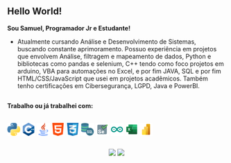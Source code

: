 ## Hello World! 

**Sou Samuel, Programador Jr e Estudante!**
- Atualmente cursando Análise e Desenvolvimento de Sistemas, buscando constante aprimoramento. 
Possuo experiência em projetos que envolvem Análise, filtragem e mapeamento de dados, Python e bibliotecas como pandas e selenium, C++ tendo como foco projetos em arduino, VBA para automações no Excel, e por fim JAVA, SQL e  por fim HTML/CSS/JavaScript que usei em projetos acadêmicos. Também tenho certificações em Cibersegurança, LGPD, Java e PowerBI.

##
**Trabalho ou já trabalhei com:**

<div style="display: inline_block"><br>
  <a href="https://github.com/Muelgia/Python"><img align="center" alt="Muel-Python" height="30" width="30" src="Icons/python.svg"></a>
  <a href="https://github.com/Muelgia/Arduino"><img align="center" alt="Muel-C++" height="30" width="30" src="Icons/c++.svg"></a>
  <a href="#"><img align="center" alt="Muel-Java" height="30" width="30" src="Icons/java.svg"></a>
  <a href="#"><img align="center" alt="Muel-html" height="30" width="30" src="Icons/html-5.svg"></a>
  <a href="#"><img align="center" alt="Muel-CSS" height="30" width="30" src="Icons/social.svg"></a>
  <a href="#"> <img align="center" alt="Muel-SQL" height="30" width="30" src="Icons/sql-server.svg"></a>
  <a href="https://github.com/Muelgia/Python"><img align="center" alt="Muel-Selenium" height="30" width="30" src="Icons/selenium.svg"></a>
  <a href="https://github.com/Muelgia/Arduino"><img align="center" alt="Muel-Arduino" height="30" width="30" src="Icons/arduino.svg"></a>
  <a href="https://github.com/Muelgia/PowerBI"><img align="center" alt="Muel-Excel" height="30" width="30" src="Icons/excel.svg"></a>
  <a href="https://github.com/Muelgia/PowerBI"><img align="center" alt="Muel-PowerBI" height="30" width="30" src="Icons/Power-bi.svg"></a>
</div>

 ##
 
<div style="text-align: center;">
  <a href="https://www.linkedin.com/in/samuelcarlosgarcia/" target="_blank"><img src="https://img.shields.io/badge/-LinkedIn-%230077B5?style=for-the-badge&logo=linkedin&logoColor=white" target="_blank"></a> 
  <a href ="amailto:samuelcarlosgia@gmail.com"><img src="https://img.shields.io/badge/-Gmail-%23333?style=for-the-badge&logo=gmail&logoColor=white" target="_blank"></a>
</div>
